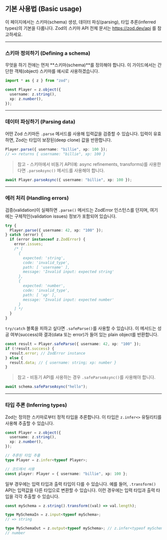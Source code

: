 ## 기본 사용법 (Basic usage)

이 페이지에서는 스키마(schema) 생성, 데이터 파싱(parsing), 타입 추론(inferred types)의 기본을 다룹니다. Zod의 스키마 API 전체 문서는 https://zod.dev/api 를 참고하세요.

---

### 스키마 정의하기 (Defining a schema)

무엇을 하기 전에는 먼저 **스키마(schema)**를 정의해야 합니다.
이 가이드에서는 간단한 객체(object) 스키마를 예시로 사용하겠습니다.

```ts
import * as { z } from "zod";

const Player = z.object({
  username: z.string(),
  xp: z.number(),
});
```

---

### 데이터 파싱하기 (Parsing data)

어떤 Zod 스키마든 `.parse` 메서드를 사용해 입력값을 검증할 수 있습니다.
입력이 유효하면, Zod는 타입이 보장된(deep clone) 값을 반환합니다.

```ts
Player.parse({ username: "billie", xp: 100 });
// => returns { username: "billie", xp: 100 }
```

> 참고 - 스키마에서 비동기 API(예: async refinements, transforms)를 사용한다면 `.parseAsync()` 메서드를 사용해야 합니다.

```ts
await Player.parseAsync({ username: "billie", xp: 100 });
```

---

### 에러 처리 (Handling errors)

검증(validation)이 실패하면 `.parse()` 메서드는 ZodError 인스턴스를 던지며,
여기에는 구체적인(validation issues) 정보가 포함되어 있습니다.

```ts
try {
  Player.parse({ username: 42, xp: "100" });
} catch (error) {
  if (error instanceof z.ZodError) {
    error.issues;
    /* [
      {
        expected: 'string',
        code: 'invalid_type',
        path: [ 'username' ],
        message: 'Invalid input: expected string'
      },
      {
        expected: 'number',
        code: 'invalid_type',
        path: [ 'xp' ],
        message: 'Invalid input: expected number'
      }
    ] */
  }
}
```

`try/catch` 블록을 피하고 싶다면 `.safeParse()`를 사용할 수 있습니다.
이 메서드는 성공 여부(success)와 결과(data 또는 error)가 들어 있는 plain object를 반환합니다.

```ts
const result = Player.safeParse({ username: 42, xp: "100" });
if (!result.success) {
  result.error; // ZodError instance
} else {
  result.data; // { username: string; xp: number }
}
```

> 참고 - 비동기 API를 사용하는 경우 `.safeParseAsync()`를 사용해야 합니다.

```ts
await schema.safeParseAsync("hello");
```

---

### 타입 추론 (Inferring types)

Zod는 정의한 스키마로부터 정적 타입을 추론합니다.
이 타입은 `z.infer<>` 유틸리티를 사용해 추출할 수 있습니다.

```ts
const Player = z.object({
  username: z.string(),
  xp: z.number(),
});

// 추론된 타입 추출
type Player = z.infer<typeof Player>;

// 코드에서 사용
const player: Player = { username: "billie", xp: 100 };
```

일부 경우에는 입력 타입과 출력 타입이 다를 수 있습니다.
예를 들어, `.transform()` API는 입력값을 다른 타입으로 변환할 수 있습니다.
이런 경우에는 입력 타입과 출력 타입을 각각 추출할 수 있습니다.

```ts
const mySchema = z.string().transform((val) => val.length);

type MySchemaIn = z.input<typeof mySchema>;
// => string

type MySchemaOut = z.output<typeof mySchema>; // z.infer<typeof mySchema> 와 동일
// number
```
